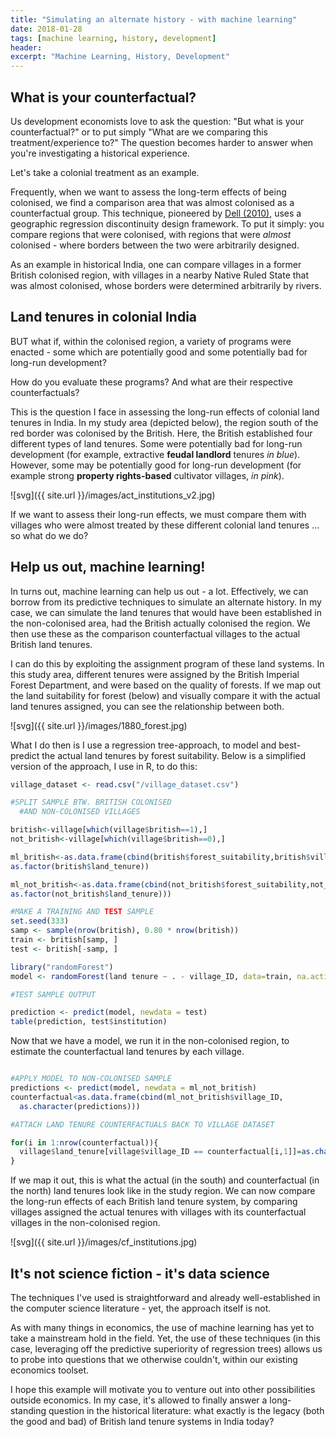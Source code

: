```yaml
---
title: "Simulating an alternate history - with machine learning"
date: 2018-01-28
tags: [machine learning, history, development]
header:
excerpt: "Machine Learning, History, Development"
---
```


## What is your counterfactual?

Us development economists love to ask the question: "But what is your counterfactual?" or to put simply "What are we comparing this treatment/experience to?" The question becomes harder to answer when you're investigating a historical experience.

Let's take a colonial treatment as an example.

Frequently, when we want to assess the long-term effects of being colonised, we find a comparison area that was almost colonised as a counterfactual group. This technique, pioneered by [Dell (2010)](https://scholar.harvard.edu/files/dell/files/ecta8121_0.pdf), uses a geographic regression discontinuity design framework. To put it simply: you compare regions that were colonised, with regions that were *almost* colonised - where borders between the two were arbitrarily designed.

As an example in historical India, one can compare villages in a former British colonised region, with villages in a nearby Native Ruled State that was almost colonised, whose borders were determined arbitrarily by rivers.

## Land tenures in colonial India

BUT what if, within the colonised region, a variety of programs were enacted - some which are potentially good and some potentially bad for long-run development?

How do you evaluate these programs? And what are their respective counterfactuals?

This is the question I face in assessing the long-run effects of colonial land tenures in India. In my study area (depicted below), the region south of the red border was colonised by the British. Here, the British established four different types of land tenures. Some were potentially bad for long-run development (for example, extractive **feudal landlord** tenures *in blue*). However, some may be potentially good for long-run development (for example strong **property rights-based** cultivator villages, *in pink*).

![svg]({{ site.url }}/images/act_institutions_v2.jpg)

If we want to assess their long-run effects, we must compare them with villages who were almost treated by these different colonial land tenures ... so what do we do?

## Help us out, machine learning!

In turns out, machine learning can help us out - a lot. Effectively, we can borrow from its predictive techniques to simulate an alternate history. In my case, we can simulate the land tenures that would have been established in the non-colonised area, had the British actually colonised the region. We then use these as the comparison counterfactual villages to the actual British land tenures.

I can do this by exploiting the assignment program of these land systems. In this study area, different tenures were assigned by the British Imperial Forest Department, and were based on the quality of forests.
If we map out the land suitability for forest (below) and visually compare it with the actual land tenures assigned, you can see the relationship between both.

![svg]({{ site.url }}/images/1880_forest.jpg)

What I do then is I use a regression tree-approach, to model and best-predict the actual land tenures by forest suitability. Below is a simplified version of the approach, I use in R, to do this:

```r
village_dataset <- read.csv("/village_dataset.csv")

#SPLIT SAMPLE BTW. BRITISH COLONISED
  #AND NON-COLONISED VILLAGES

british<-village[which(village$british==1),]
not_british<-village[which(village$british==0),]

ml_british<-as.data.frame(cbind(british$forest_suitability,british$village_ID,
as.factor(british$land_tenure))

ml_not_british<-as.data.frame(cbind(not_british$forest_suitability,not_british$village_ID,
as.factor(not_british$land_tenure)))

#MAKE A TRAINING AND TEST SAMPLE
set.seed(333)
samp <- sample(nrow(british), 0.80 * nrow(british))
train <- british[samp, ]
test <- british[-samp, ]

library("randomForest")
model <- randomForest(land tenure ~ . - village_ID, data=train, na.action=na.roughfix, ntree=25000)

#TEST SAMPLE OUTPUT

prediction <- predict(model, newdata = test)
table(prediction, test$institution)
```

Now that we have a model, we run it in the non-colonised region, to estimate the counterfactual land tenures by each village.

```r

#APPLY MODEL TO NON-COLONISED SAMPLE
predictions <- predict(model, newdata = ml_not_british)
counterfactual<as.data.frame(cbind(ml_not_british$village_ID,
  as.character(predictions)))

#ATTACH LAND TENURE COUNTERFACTUALS BACK TO VILLAGE DATASET

for(i in 1:nrow(counterfactual)){
  village$land_tenure[village$village_ID == counterfactual[i,1]]=as.character(counterfactual[i,2])
}

```

If we map it out, this is what the actual (in the south) and counterfactual (in the north) land tenures look like in the study region. We can now compare the long-run effects of each British land tenure system, by comparing villages assigned the actual tenures with villages with its counterfactual villages in the non-colonised region.

![svg]({{ site.url }}/images/cf_institutions.jpg)

## It's not science fiction - it's data science

The techniques I've used is straightforward and already well-established in the computer science literature - yet, the approach itself is not.

As with many things in economics, the use of machine learning has yet to take a mainstream hold in the field. Yet, the use of these techniques (in this case, leveraging off the predictive superiority of regression trees) allows us to probe into questions that we otherwise couldn't, within our existing economics toolset.

I hope this example will motivate you to venture out into other possibilities outside economics. In my case, it's allowed to finally answer a long-standing question in the historical literature: what exactly is the legacy (both the good and bad) of British land tenure systems in India today?
